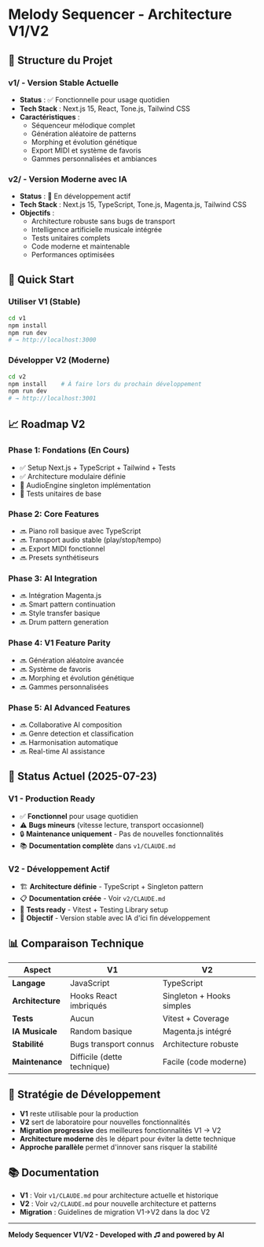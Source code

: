 # Melody Sequencer - Architecture V1/V2

## 📁 Structure du Projet

### **v1/** - Version Stable Actuelle
- **Status** : ✅ Fonctionnelle pour usage quotidien
- **Tech Stack** : Next.js 15, React, Tone.js, Tailwind CSS
- **Caractéristiques** :
  - Séquenceur mélodique complet
  - Génération aléatoire de patterns  
  - Morphing et évolution génétique
  - Export MIDI et système de favoris
  - Gammes personnalisées et ambiances

### **v2/** - Version Moderne avec IA
- **Status** : 🚧 En développement actif
- **Tech Stack** : Next.js 15, TypeScript, Tone.js, Magenta.js, Tailwind CSS
- **Objectifs** :
  - Architecture robuste sans bugs de transport
  - Intelligence artificielle musicale intégrée
  - Tests unitaires complets
  - Code moderne et maintenable
  - Performances optimisées

## 🚀 Quick Start

### Utiliser V1 (Stable)
```bash
cd v1
npm install
npm run dev
# → http://localhost:3000
```

### Développer V2 (Moderne)
```bash
cd v2
npm install    # À faire lors du prochain développement
npm run dev    
# → http://localhost:3001
```

## 📈 Roadmap V2

### Phase 1: Fondations (En Cours)
- ✅ Setup Next.js + TypeScript + Tailwind + Tests
- ✅ Architecture modulaire définie
- 🚧 AudioEngine singleton implémentation
- 🚧 Tests unitaires de base

### Phase 2: Core Features
- 🔜 Piano roll basique avec TypeScript
- 🔜 Transport audio stable (play/stop/tempo)
- 🔜 Export MIDI fonctionnel
- 🔜 Presets synthétiseurs

### Phase 3: AI Integration
- 🔜 Intégration Magenta.js
- 🔜 Smart pattern continuation
- 🔜 Style transfer basique
- 🔜 Drum pattern generation

### Phase 4: V1 Feature Parity
- 🔜 Génération aléatoire avancée
- 🔜 Système de favoris
- 🔜 Morphing et évolution génétique
- 🔜 Gammes personnalisées

### Phase 5: AI Advanced Features
- 🔜 Collaborative AI composition
- 🔜 Genre detection et classification
- 🔜 Harmonisation automatique
- 🔜 Real-time AI assistance

## 🔄 Status Actuel (2025-07-23)

### V1 - Production Ready
- ✅ **Fonctionnel** pour usage quotidien
- ⚠️ **Bugs mineurs** (vitesse lecture, transport occasionnel)
- 🔒 **Maintenance uniquement** - Pas de nouvelles fonctionnalités
- 📚 **Documentation complète** dans `v1/CLAUDE.md`

### V2 - Développement Actif
- 🏗️ **Architecture définie** - TypeScript + Singleton pattern
- 📋 **Documentation créée** - Voir `v2/CLAUDE.md`
- 🧪 **Tests ready** - Vitest + Testing Library setup
- 🎯 **Objectif** - Version stable avec IA d'ici fin développement

## 📊 Comparaison Technique

| Aspect | V1 | V2 |
|--------|----|----|
| **Langage** | JavaScript | TypeScript |
| **Architecture** | Hooks React imbriqués | Singleton + Hooks simples |
| **Tests** | Aucun | Vitest + Coverage |
| **IA Musicale** | Random basique | Magenta.js intégré |
| **Stabilité** | Bugs transport connus | Architecture robuste |
| **Maintenance** | Difficile (dette technique) | Facile (code moderne) |

## 🎯 Stratégie de Développement

- **V1** reste utilisable pour la production
- **V2** sert de laboratoire pour nouvelles fonctionnalités
- **Migration progressive** des meilleures fonctionnalités V1 → V2
- **Architecture moderne** dès le départ pour éviter la dette technique
- **Approche parallèle** permet d'innover sans risquer la stabilité

## 📚 Documentation

- **V1** : Voir `v1/CLAUDE.md` pour architecture actuelle et historique
- **V2** : Voir `v2/CLAUDE.md` pour nouvelle architecture et patterns
- **Migration** : Guidelines de migration V1→V2 dans la doc V2

---

**Melody Sequencer V1/V2 - Developed with ♫ and powered by AI**